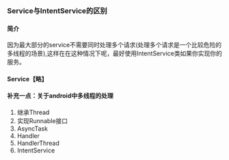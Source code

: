 ### Service与IntentService的区别
#### 简介

因为最大部分的service不需要同时处理多个请求(处理多个请求是一个比较危险的多线程的场景),这样在在这种情况下呢，最好使用IntentService类如果你实现你的服务。

#### Service【略】



#### 补充一点：关于android中多线程的处理
1. 继承Thread
2. 实现Runnable接口
3. AsyncTask
4. Handler
5. HandlerThread
6. IntentService
